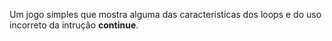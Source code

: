
Um jogo simples que mostra alguma das características dos loops e do uso incorreto da intrução <b>continue</b>.
